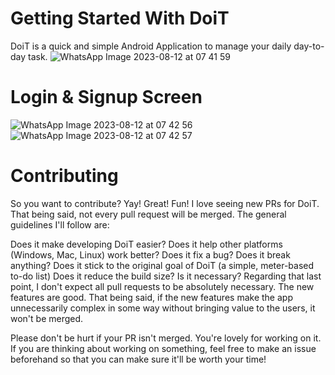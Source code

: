 # Getting Started With DoiT
DoiT is a quick and simple Android Application to manage your daily day-to-day task. 
![WhatsApp Image 2023-08-12 at 07 41 59](https://github.com/codespranav/DoiT/assets/91869243/271dd5bc-e5d7-4a00-b889-1d6289bc2555)


# Login & Signup Screen
![WhatsApp Image 2023-08-12 at 07 42 56](https://github.com/codespranav/DoiT/assets/91869243/bbd51935-9265-4344-ae04-fc61805b82cb)
![WhatsApp Image 2023-08-12 at 07 42 57](https://github.com/codespranav/DoiT/assets/91869243/1074af8c-e643-497f-9333-3268cce77b15)


# Contributing
So you want to contribute? Yay! Great! Fun! I love seeing new PRs for DoiT. That being said, not every pull request will be merged. The general guidelines I'll follow are:

Does it make developing DoiT easier?
Does it help other platforms (Windows, Mac, Linux) work better?
Does it fix a bug?
Does it break anything?
Does it stick to the original goal of DoiT (a simple, meter-based to-do list)
Does it reduce the build size?
Is it necessary?
Regarding that last point, I don't expect all pull requests to be absolutely necessary. The new features are good. That being said, if the new features make the app unnecessarily complex in some way without bringing value to the users, it won't be merged.

Please don't be hurt if your PR isn't merged. You're lovely for working on it. If you are thinking about working on something, feel free to make an issue beforehand so that you can make sure it'll be worth your time!
